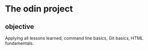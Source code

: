 # The odin project

## objective

Applying all lessons learned, command line basics, Git basics, HTML fundamentals.